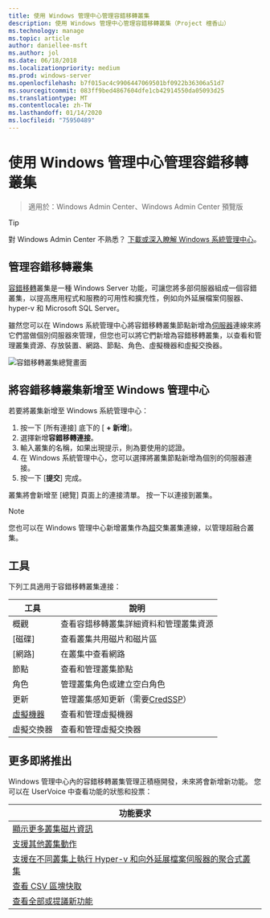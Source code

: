 ```yaml
---
title: 使用 Windows 管理中心管理容錯移轉叢集
description: 使用 Windows 管理中心管理容錯移轉叢集（Project 檀香山）
ms.technology: manage
ms.topic: article
author: daniellee-msft
ms.author: jol
ms.date: 06/18/2018
ms.localizationpriority: medium
ms.prod: windows-server
ms.openlocfilehash: b7f015ac4c9906447069501bf0922b36306a51d7
ms.sourcegitcommit: 083ff9bed4867604dfe1cb42914550da05093d25
ms.translationtype: MT
ms.contentlocale: zh-TW
ms.lasthandoff: 01/14/2020
ms.locfileid: "75950489"
---
```

# <a name="manage-failover-clusters-with-windows-admin-center"></a>使用 Windows 管理中心管理容錯移轉叢集

>適用於：Windows Admin Center、Windows Admin Center 預覽版

> [!Tip]
> 對 Windows Admin Center 不熟悉？
> [下載或深入瞭解 Windows 系統管理中心](../overview.md)。

## <a name="managing-failover-clusters"></a>管理容錯移轉叢集
[容錯移轉](https://docs.microsoft.com/windows-server/failover-clustering/failover-clustering-overview)叢集是一種 Windows Server 功能，可讓您將多部伺服器組成一個容錯叢集，以提高應用程式和服務的可用性和擴充性，例如向外延展檔案伺服器、hyper-v 和 Microsoft SQL Server。

雖然您可以在 Windows 系統管理中心將容錯移轉叢集節點新增為[伺服器](manage-servers.md)連線來將它們當做個別伺服器來管理，但您也可以將它們新增為容錯移轉叢集，以查看和管理叢集資源、存放裝置、網路、節點、角色、虛擬機器和虛擬交換器。

![容錯移轉叢集總覽畫面](../media/manage-failover-clusters/fcm-overview.png)

## <a name="adding-a-failover-cluster-to-windows-admin-center"></a>將容錯移轉叢集新增至 Windows 管理中心
若要將叢集新增至 Windows 系統管理中心：

1. 按一下 [所有連接] 底下的 [ **+ 新增**]。
2. 選擇新增**容錯移轉連接**。
3. 輸入叢集的名稱，如果出現提示，則為要使用的認證。
4. 在 Windows 系統管理中心，您可以選擇將叢集節點新增為個別的伺服器連接。
5. 按一下 [**提交**] 完成。

叢集將會新增至 [總覽] 頁面上的連接清單。 按一下以連接到叢集。

> [!NOTE]
> 您也可以在 Windows 管理中心新增叢集作為[超](manage-hyper-converged.md)交集叢集連線，以管理超融合叢集。

## <a name="tools"></a>工具

下列工具適用于容錯移轉叢集連接：

| 工具 | 說明 |
| ---- | ----------- |
| 概觀 | 查看容錯移轉叢集詳細資料和管理叢集資源 |
| [磁碟] | 查看叢集共用磁片和磁片區 |
| [網路] | 在叢集中查看網路 |
| 節點 | 查看和管理叢集節點 |
| 角色 | 管理叢集角色或建立空白角色 |
| 更新 | 管理叢集感知更新（需要[CredSSP](../understand/faq.md#does-windows-admin-center-use-credssp)） |
| [虛擬機器](manage-virtual-machines.md) | 查看和管理虛擬機器 |
| 虛擬交換器 | 查看和管理虛擬交換器 |

## <a name="more-coming"></a>更多即將推出

Windows 管理中心內的容錯移轉叢集管理正積極開發，未來將會新增新功能。 您可以在 UserVoice 中查看功能的狀態和投票：

|功能要求|
|-------|
| [顯示更多叢集磁片資訊](https://windowsserver.uservoice.com/forums/295071-management-tools/suggestions/31740424--cluster-more-disk-info-in-failover-cluster-manag) |
| [支援其他叢集動作](https://windowsserver.uservoice.com/forums/295071-management-tools/suggestions/33558076--fcm-full-csv-management-cycle-in-one-place) |
| [支援在不同叢集上執行 Hyper-v 和向外延展檔案伺服器的聚合式叢集](https://windowsserver.uservoice.com/forums/295071-management-tools/suggestions/31729741--cluster-support-for-converged-architecture) |
| [查看 CSV 區塊快取](https://windowsserver.uservoice.com/forums/295071-management-tools/suggestions/31669477--cluster-csv-block-cache) |
| [查看全部或提議新功能](https://windowsserver.uservoice.com/forums/295071/filters/top?category_id=319162&query=%5Bcluster%5D) |